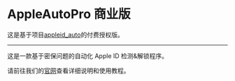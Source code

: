 # AppleAutoPro 商业版
这是基于项目[appleid_auto](https://github.com/pplulee/appleid_auto)的付费授权版。

---

这是一款基于密保问题的自动化 Apple ID 检测&解锁程序。

请前往我们的[官网](https://appleauto.pro/)查看详细说明和使用教程。
